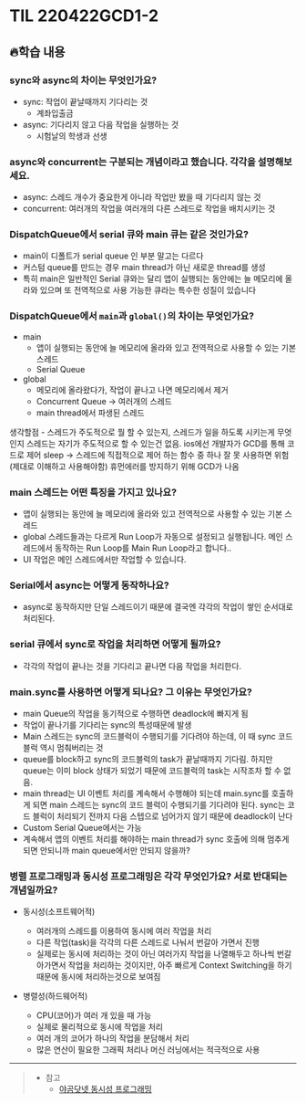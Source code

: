 # TIL 220422GCD1-2

## 🔥학습 내용

### **sync와 async의 차이는 무엇인가요?**
- sync: 작업이 끝날때까지 기다리는 것
	- 계좌입출금
- async: 기다리지 않고 다음 작업을 실행하는 것
	- 시험날의 학생과 선생

### **async와 concurrent는 구분되는 개념이라고 했습니다. 각각을 설명해보세요.**
- async: 스레드 개수가 중요한게 아니라 작업만 봤을 때 기다리지 않는 것
- concurrent: 여러개의 작업을 여러개의 다른 스레드로 작업을 배치시키는 것

### **DispatchQueue에서 serial 큐와 main 큐는 같은 것인가요?**
- main이 디폴트가 serial queue 인 부분 말고는 다르다
- 커스텀 queue를 만드는 경우 main thread가 아닌 새로운 thread를 생성
- 특히 main은 일반적인 Serial 큐와는 달리 앱이 실행되는 동안에는 늘 메모리에 올라와 있으며 또 전역적으로 사용 가능한 큐라는 특수한 성질이 있습니다

### **DispatchQueue에서 `main`과 `global()`의 차이는 무엇인가요?**
- main
    - 앱이 실행되는 동안에 늘 메모리에 올라와 있고 전역적으로 사용할 수 있는 기본 스레드
    - Serial Queue
- global
    - 메모리에 올라왔다가, 작업이 끝나고 나면 메모리에서 제거
    - Concurrent Queue → 여러개의 스레드
    - main thread에서 파생된 스레드

생각할점 - 스레드가 주도적으로 뭘 할 수 있는지, 스레드가 일을 하도록 시키는게 무엇인지
스레드는 자기가 주도적으로 할 수 있는건 없음. ios에선 개발자가 GCD를 통해 코드로 제어
sleep → 스레드에 직접적으로 제어 하는 함수 중 하나 잘 못 사용하면 위험(제대로 이해하고 사용해야함)
휴먼에러를 방지하기 위해 GCD가 나옴

### **main 스레드는 어떤 특징을 가지고 있나요?**
- 앱이 실행되는 동안에 늘 메모리에 올라와 있고 전역적으로 사용할 수 있는 기본 스레드
- global 스레드들과는 다르게 Run Loop가 자동으로 설정되고 실행됩니다. 메인 스레드에서 동작하는 Run Loop를 Main Run Loop라고 합니다..
- UI 작업은 메인 스레드에서만 작업할 수 있습니다.

### **Serial에서 async는 어떻게 동작하나요?**
- async로 동작하지만 단일 스레드이기 때문에 결국엔 각각의 작업이 쌓인 순서대로 처리된다.

### **serial 큐에서 sync로 작업을 처리하면 어떻게 될까요?**
- 각각의 작업이 끝나는 것을 기다리고 끝나면 다음 작업을 처리한다.

### **main.sync를 사용하면 어떻게 되나요? 그 이유는 무엇인가요?**
- main Queue의 작업을 동기적으로 수행하면 deadlock에 빠지게 됨
- 작업이 끝나기를 기다리는 sync의 특성때문에 발생
- Main 스레드는 sync의 코드블럭이 수행되기를 기다려야 하는데, 이 때 sync 코드 블럭 역시 멈춰버리는 것
- queue를 block하고 sync의 코드블럭의 task가 끝날때까지 기다림. 하지만 queue는 이미 block 상태가 되었기 때문에 코드블럭의 task는 시작조차 할 수 없음.
- main thread는 UI 이벤트 처리를 계속해서 수행해야 되는데 main.sync를 호출하게 되면 main 스레드는 sync의 코드 블럭이 수행되기를 기다려야 된다. sync는 코드 블럭이 처리되기 전까지 다음 스텝으로 넘어가지 않기 때문에 deadlock이 난다
- Custom Serial Queue에서는 가능
- 계속해서 앱의 이벤트 처리를 해야하는 main thread가 sync 호출에 의해 멈추게 되면 안되니까 main queue에서만 안되지 않을까?

### **병렬 프로그래밍과 동시성 프로그래밍은 각각 무엇인가요? 서로 반대되는 개념일까요?**
- 동시성(소프트웨어적) 
	- 여러개의 스레드를 이용하여 동시에 여러 작업을 처리
	- 다른 작업(task)을 각각의 다른 스레드로 나눠서 번갈아 가면서 진행
	- 실제로는 동시에 처리하는 것이 아닌 여러가지 작업을 나열해두고 하나씩 번갈아가면서 작업을 처리하는 것이지만,  아주 빠르게 Context Switching을 하기 때문에 동시에 처리하는것으로 보여짐

- 병렬성(하드웨어적)
	- CPU(코어)가 여러 개 있을 때 가능
	- 실제로 물리적으로 동시에 작업을 처리
	- 여러 개의 코어가 하나의 작업을 분담해서 처리
	- 많은 연산이 필요한 그래픽 처리나 머신 러닝에서는 적극적으로 사용

---

> - 참고
>   - [야곰닷넷 동시성 프로그래밍](https://yagom.net/courses/동시성-프로그래밍-concurrency-programming/lessons/동시성-프로그래밍/topic/코어와-스레드/)
